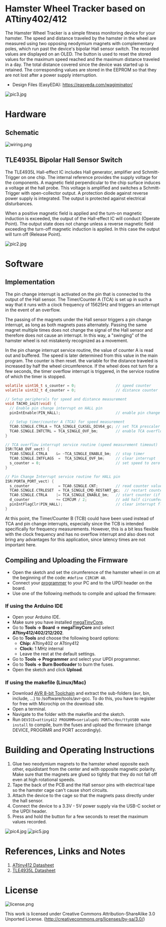 # Hamster Wheel Tracker based on ATtiny402/412
The Hamster Wheel Tracker is a simple fitness monitoring device for your hamster. The speed and distance traveled by the hamster in the wheel are measured using two opposing neodymium magnets with complementary poles, which run past the device's bipolar Hall sensor switch. The recorded values are displayed on an OLED. The button is used to reset the stored values for the maximum speed reached and the maximum distance traveled in a day. The total distance covered since the device was started up is retained. The corresponding values are stored in the EEPROM so that they are not lost after a power supply interruption.

- Design Files (EasyEDA): https://easyeda.com/wagiminator/

![pic3.jpg](https://raw.githubusercontent.com/wagiminator/ATtiny412-HamsterTracker/main/documentation/HamsterTracker_pic3.jpg)

# Hardware
## Schematic
![wiring.png](https://raw.githubusercontent.com/wagiminator/ATtiny412-HamsterTracker/main/documentation/HamsterTracker_wiring.png)

## TLE4935L Bipolar Hall Sensor Switch
The TLE4935L Hall-effect IC includes Hall generator, amplifier and Schmitt-Trigger on one chip. The internal reference provides the supply voltage for the components. A magnetic field perpendicular to the chip surface induces a voltage at the hall probe. This voltage is amplified and switches a Schmitt-Trigger with open-collector output. A protection diode against reverse power supply is integrated. The output is protected against electrical disturbances.

When a positive magnetic field is applied and the turn-on magnetic induction is exceeded, the output of the Hall-effect IC will conduct (Operate Point). The output state does not change unless a reverse magnetic field exceeding the turn-off magnetic induction is applied. In this case the output will turn off (Release Point).

![pic2.jpg](https://raw.githubusercontent.com/wagiminator/ATtiny412-HamsterTracker/main/documentation/HamsterTracker_pic2.jpg)

# Software
## Implementation
The pin change interrupt is activated on the pin that is connected to the output of the Hall sensor. The Timer/Counter A (TCA) is set up in such a way that it runs with a clock frequency of 15625Hz and triggers an interrupt in the event of an overflow.

The passing of the magnets under the Hall sensor triggers a pin change interrupt, as long as both magnets pass alternately. Passing the same magnet multiple times does not change the signal of the Hall sensor and therefore does not cause an interrupt. In this way, a "swinging" of the hamster wheel is not mistakenly recognized as a movement.

In the pin change interrupt service routine, the value of counter A is read out and buffered. The speed is later determined from this value in the main program. The counter is then reset. the variable for the distance traveled is increased by half the wheel circumference. If the wheel does not turn for a few seconds, the timer overflow interrupt is triggered, in the service routine of which the timer is stopped.

```c
volatile uint16_t s_counter = 0;                  // speed counter
volatile uint32_t d_counter = 0;                  // distance counter

// Setup peripherals for speed and distance measurement
void TACHO_init(void) {
  // Enable pin change interrupt on HALL pin
  pinIntEnable(PIN_HALL);                         // enable pin change interrupt

  // Setup timer/counter A (TCA) for speed measurement
  TCA0.SINGLE.CTRLA = TCA_SINGLE_CLKSEL_DIV64_gc; // set TCA prescaler to 64 -> 15625Hz
  TCA0.SINGLE.INTCTRL = TCA_SINGLE_OVF_bm;        // enable TCA overflow interrupt
}

// TCA overflow interrupt service routine (speed measurement timeout)
ISR(TCA0_OVF_vect) {
  TCA0.SINGLE.CTRLA    &= ~TCA_SINGLE_ENABLE_bm;  // stop timer
  TCA0.SINGLE.INTFLAGS  =  TCA_SINGLE_OVF_bm;     // clear interrupt 
  s_counter = 0;                                  // set speed to zero
}

// Pin Change Interrupt service routine for HALL pin
ISR(PORTA_PORT_vect) {
  s_counter             = TCA0.SINGLE.CNT;        // read counter value
  TCA0.SINGLE.CTRLESET  = TCA_SINGLE_CMD_RESTART_gc;  // restart counter
  TCA0.SINGLE.CTRLA    |= TCA_SINGLE_ENABLE_bm;   // start counter (if stopped)
  d_counter            += CIRCUM / 2;             // add half circumference to distance
  pinIntFlagClr(PIN_HALL);                        // clear interrupt flag
}
```

At this point, the Timer/Counter B (TCB) could have been used instead of TCA and pin change interrupts, especially since the TCB is intended specifically for frequency measurements. However, this is a bit less flexible with the clock frequency and has no overflow interrupt and also does not bring any advantages for this application, since latency times are not important here.

## Compiling and Uploading the Firmware
- Open the sketch and set the cirumference of the hamster wheel in cm at the beginning of the code: `#define CIRCUM 40`.
- Connect your [programmer](https://github.com/wagiminator/AVR-Programmer) to your PC and to the UPDI header on the board.
- Use one of the following methods to compile and upload the firmware:

### If using the Arduino IDE
- Open your Arduino IDE.
- Make sure you have installed [megaTinyCore](https://github.com/SpenceKonde/megaTinyCore).
- Go to **Tools -> Board -> megaTinyCore** and select **ATtiny412/402/212/202**.
- Go to **Tools** and choose the following board options:
  - **Chip:**           ATtiny402 or ATtiny412
  - **Clock:**          1 MHz internal
  - Leave the rest at the default settings.
- Go to **Tools -> Programmer** and select your UPDI programmer.
- Go to **Tools -> Burn Bootloader** to burn the fuses.
- Open the sketch and click **Upload**.

### If using the makefile (Linux/Mac)
- Download [AVR 8-bit Toolchain](https://www.microchip.com/mplab/avr-support/avr-and-arm-toolchains-c-compilers) and extract the sub-folders (avr, bin, include, ...) to /software/tools/avr-gcc. To do this, you have to register for free with Microchip on the download site.
- Open a terminal.
- Navigate to the folder with the makefile and the sketch.
- Run `DEVICE=attiny412 PROGRMR=serialupdi PORT=/dev/ttyUSB0 make install` to compile, burn the fuses and upload the firmware (change DEVICE, PROGRMR and PORT accordingly).

# Building and Operating Instructions
1. Glue two neodymium magnets to the hamster wheel opposite each other, equidistant from the center and with opposite magnetic polarity. Make sure that the magnets are glued so tightly that they do not fall off even at high rotational speeds. 
2. Tape the back of the PCB and the Hall sensor pins with electrical tape so the hamster cage can't cause short circuits. 
3. Attach the device to the cage so that the magnets pass directly under the hall sensor.
4. Connect the device to a 3.3V - 5V power supply via the USB-C socket or the UPDI header. 
5. Press and hold the button for a few seconds to reset the maximum values recorded.

![pic4.jpg](https://raw.githubusercontent.com/wagiminator/ATtiny412-HamsterTracker/main/documentation/HamsterTracker_pic4.jpg)
![pic5.jpg](https://raw.githubusercontent.com/wagiminator/ATtiny412-HamsterTracker/main/documentation/HamsterTracker_pic5.jpg)

# References, Links and Notes
1. [ATtiny412 Datasheet](https://ww1.microchip.com/downloads/aemDocuments/documents/MCU08/ProductDocuments/DataSheets/ATtiny212-214-412-414-416-DataSheet-DS40002287A.pdf)
2. [TLE4935L Datasheet](https://datasheet.lcsc.com/lcsc/2005300119_Infineon-Technologies-TLE4935L_C539801.pdf)

# License
![license.png](https://i.creativecommons.org/l/by-sa/3.0/88x31.png)

This work is licensed under Creative Commons Attribution-ShareAlike 3.0 Unported License. 
(http://creativecommons.org/licenses/by-sa/3.0/)
